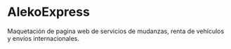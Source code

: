 # AlekoExpress
Maquetación de pagina web de servicios de mudanzas,  renta de vehículos y envíos internacionales.
